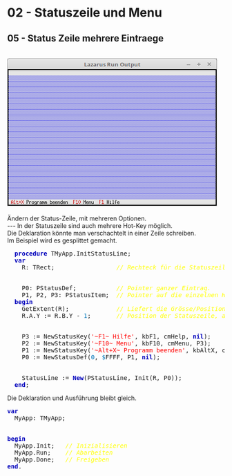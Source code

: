 # 02 - Statuszeile und Menu
## 05 - Status Zeile mehrere Eintraege
<br>
<img src="image.png" alt="Selfhtml"><br><br>
Ändern der Status-Zeile, mit mehreren Optionen.<br>
---
In der Statuszeile sind auch mehrere Hot-Key möglich.<br>
Die Deklaration könnte man verschachtelt in einer Zeile schreiben.<br>
Im Beispiel wird es gesplittet gemacht.<br>
<pre><code=pascal>  <b><font color="0000BB">procedure</font></b> TMyApp.InitStatusLine;
  <b><font color="0000BB">var</font></b>
    R: TRect;                 <i><font color="#FFFF00">// Rechteck für die Statuszeilen Position.</font></i>
<br>
    P0: PStatusDef;           <i><font color="#FFFF00">// Pointer ganzer Eintrag.</font></i>
    P1, P2, P3: PStatusItem;  <i><font color="#FFFF00">// Pointer auf die einzelnen Hot-Key.</font></i>
  <b><font color="0000BB">begin</font></b>
    GetExtent(R);             <i><font color="#FFFF00">// Liefert die Grösse/Position der App, im Normalfall 0, 0, 80, 24.</font></i>
    R.A.Y := R.B.Y - <font color="#0077BB">1</font>;       <i><font color="#FFFF00">// Position der Statuszeile, auf unterste Zeile der App setzen.</font></i>
<br>
    P3 := NewStatusKey(<font color="#FF0000">'~F1~ Hilfe'</font>, kbF1, cmHelp, <b><font color="0000BB">nil</font></b>);
    P2 := NewStatusKey(<font color="#FF0000">'~F10~ Menu'</font>, kbF10, cmMenu, P3);
    P1 := NewStatusKey(<font color="#FF0000">'~Alt+X~ Programm beenden'</font>, kbAltX, cmQuit, P2);
    P0 := NewStatusDef(<font color="#0077BB">0</font>, <font color="#0077BB">$</font>FFFF, P1, <b><font color="0000BB">nil</font></b>);
<br>
    StatusLine := <b><font color="0000BB">New</font></b>(PStatusLine, Init(R, P0));
  <b><font color="0000BB">end</font></b>;</code></pre>
Die Deklaration und Ausführung bleibt gleich.<br>
<pre><code=pascal><b><font color="0000BB">var</font></b>
  MyApp: TMyApp;
<br>
<b><font color="0000BB">begin</font></b>
  MyApp.Init;   <i><font color="#FFFF00">// Inizialisieren</font></i>
  MyApp.Run;    <i><font color="#FFFF00">// Abarbeiten</font></i>
  MyApp.Done;   <i><font color="#FFFF00">// Freigeben</font></i>
<b><font color="0000BB">end</font></b>.</code></pre>
<br>
